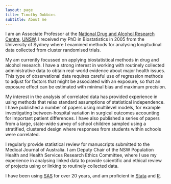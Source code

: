 ```yaml
---
layout: page
title: Timothy Dobbins
subtitle: About me
---
```


I am an Associate Professor at the [National Drug and Alcohol Research Centre](https://ndarc.med.unsw.edu.au/ "NDARC"), [UNSW](https://www.unsw.edu.au/). I received my PhD in Biostatistics in 2005 from the University of Sydney where I examined methods for analysing longitudinal data collected from cluster randomised trials.

My am currently focussed on applying biostatistical methods in drug and alcohol research. I have a strong interest in working with routinely collected administrative data to obtain real-world evidence about major health issues. This type of observational data requires careful use of regression methods to adjust for factors that might be associated with an exposure, so that an exposure effect can be estimated with minimal bias and maximum precision.

My interest in the analysis of correlated data has provided experience in using methods that relax standard assumptions of statistical independence. I have published a number of papers using multilevel models, for example investigating between-hospital variation in surgical outcomes accounting for important patient differences. I have also published a series of papers from a large, state-wide survey of school children sampled using a stratified, clustered design where responses from students within schools were correlated.

I regularly provide statistical review for manuscripts submitted to the Medical Journal of Australia. I am Deputy Chair of the NSW Population Health and Health Services Research Ethics Committee, where I use my experience in analysing linked data to provide scientific and ethical review of projects using or linking to routinely collected data.

I have been using [SAS](https://www.sas.com) for over 20 years, and am proficient in [Stata](https://www.stata.com) and [R](https://www.r-project.org/).
